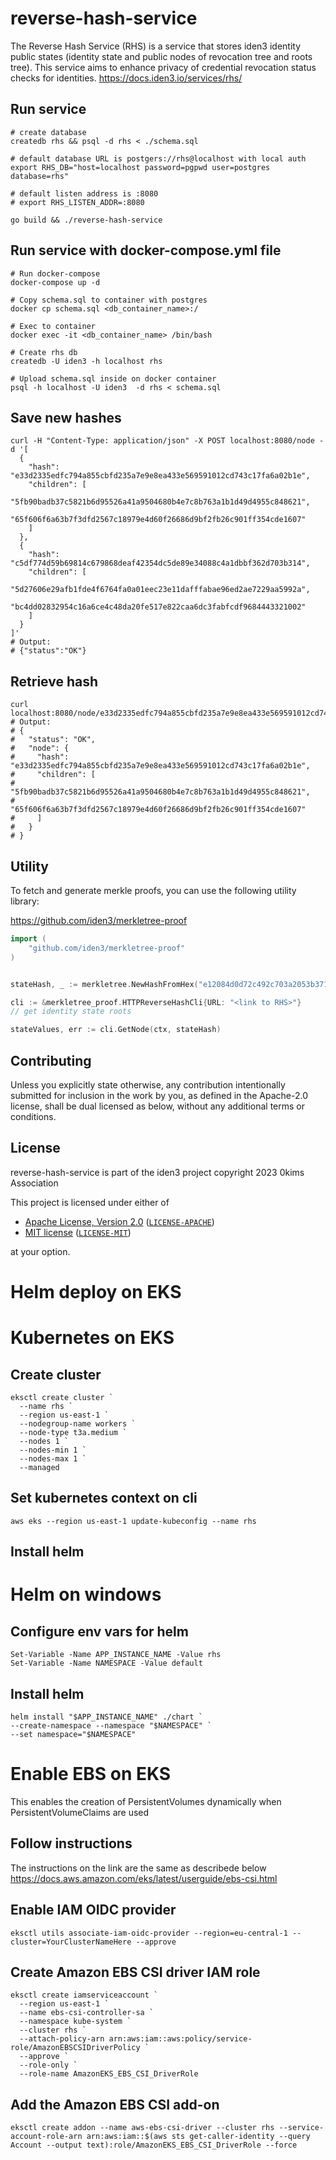 # reverse-hash-service


The Reverse Hash Service (RHS) is a service that stores iden3 identity public states (identity state and public nodes of 
revocation tree and roots tree). 
This service aims to enhance privacy of credential revocation status checks for identities.
https://docs.iden3.io/services/rhs/

## Run service

```console
# create database
createdb rhs && psql -d rhs < ./schema.sql

# default database URL is postgers://rhs@localhost with local auth
export RHS_DB="host=localhost password=pgpwd user=postgres database=rhs"

# default listen address is :8080
# export RHS_LISTEN_ADDR=:8080

go build && ./reverse-hash-service
```

## Run service with docker-compose.yml file

```console
# Run docker-compose
docker-compose up -d

# Copy schema.sql to container with postgres
docker cp schema.sql <db_container_name>:/

# Exec to container
docker exec -it <db_container_name> /bin/bash

# Create rhs db
createdb -U iden3 -h localhost rhs 

# Upload schema.sql inside on docker container
psql -h localhost -U iden3  -d rhs < schema.sql
```

## Save new hashes

```console
curl -H "Content-Type: application/json" -X POST localhost:8080/node -d '[
  {
    "hash": "e33d2335edfc794a855cbfd235a7e9e8ea433e569591012cd743c17fa6a02b1e",
    "children": [
      "5fb90badb37c5821b6d95526a41a9504680b4e7c8b763a1b1d49d4955c848621",
      "65f606f6a63b7f3dfd2567c18979e4d60f26686d9bf2fb26c901ff354cde1607"
    ]
  },
  {
    "hash": "c5df774d59b69814c679868deaf42354dc5de89e34088c4a1dbbf362d703b314",
    "children": [
      "5d27606e29afb1fde4f6764fa0a01eec23e11dafffabae96ed2ae7229aa5992a",
      "bc4dd02832954c16a6ce4c48da20fe517e822caa6dc3fabfcdf9684443321002"
    ]
  }
]'
# Output:
# {"status":"OK"}
```

## Retrieve hash

```console
curl localhost:8080/node/e33d2335edfc794a855cbfd235a7e9e8ea433e569591012cd743c17fa6a02b1e
# Output:
# {
#   "status": "OK",
#   "node": {
#     "hash": "e33d2335edfc794a855cbfd235a7e9e8ea433e569591012cd743c17fa6a02b1e",
#     "children": [
#       "5fb90badb37c5821b6d95526a41a9504680b4e7c8b763a1b1d49d4955c848621",
#       "65f606f6a63b7f3dfd2567c18979e4d60f26686d9bf2fb26c901ff354cde1607"
#     ]
#   }
# }
```

## Utility

To fetch and generate merkle proofs, you can use the following utility library:

https://github.com/iden3/merkletree-proof

```go
import (
    "github.com/iden3/merkletree-proof"
)


stateHash, _ := merkletree.NewHashFromHex("e12084d0d72c492c703a2053b371026bceda40afb9089c325652dfd2e5e11223")

cli := &merkletree_proof.HTTPReverseHashCli{URL: "<link to RHS>"}
// get identity state roots

stateValues, err := cli.GetNode(ctx, stateHash)
```

## Contributing

Unless you explicitly state otherwise, any contribution intentionally submitted
for inclusion in the work by you, as defined in the Apache-2.0 license, shall be
dual licensed as below, without any additional terms or conditions.

## License

reverse-hash-service is part of the iden3 project copyright 2023 0kims Association

This project is licensed under either of

- [Apache License, Version 2.0](https://www.apache.org/licenses/LICENSE-2.0) ([`LICENSE-APACHE`](LICENSE-APACHE))
- [MIT license](https://opensource.org/licenses/MIT) ([`LICENSE-MIT`](LICENSE-MIT))

at your option.


# Helm deploy on EKS
# Kubernetes on EKS
## Create cluster
```
eksctl create cluster `
  --name rhs `
  --region us-east-1 `
  --nodegroup-name workers `
  --node-type t3a.medium `
  --nodes 1 `
  --nodes-min 1 `
  --nodes-max 1 `
  --managed
 ```
 

## Set kubernetes context on cli
```
aws eks --region us-east-1 update-kubeconfig --name rhs
```


## Install helm

# Helm on windows
## Configure env vars for helm
```
Set-Variable -Name APP_INSTANCE_NAME -Value rhs
Set-Variable -Name NAMESPACE -Value default
```

## Install helm
```
helm install "$APP_INSTANCE_NAME" ./chart `
--create-namespace --namespace "$NAMESPACE" `
--set namespace="$NAMESPACE" 
```

# Enable EBS on EKS

This enables the creation of PersistentVolumes dynamically when PersistentVolumeClaims are used

## Follow instructions 

The instructions on the link are the same as describede below
https://docs.aws.amazon.com/eks/latest/userguide/ebs-csi.html


## Enable IAM OIDC provider
```
eksctl utils associate-iam-oidc-provider --region=eu-central-1 --cluster=YourClusterNameHere --approve
```
## Create Amazon EBS CSI driver IAM role
```
eksctl create iamserviceaccount `
  --region us-east-1 `
  --name ebs-csi-controller-sa `
  --namespace kube-system `
  --cluster rhs `
  --attach-policy-arn arn:aws:iam::aws:policy/service-role/AmazonEBSCSIDriverPolicy `
  --approve `
  --role-only `
  --role-name AmazonEKS_EBS_CSI_DriverRole
```

## Add the Amazon EBS CSI add-on
```
eksctl create addon --name aws-ebs-csi-driver --cluster rhs --service-account-role-arn arn:aws:iam::$(aws sts get-caller-identity --query Account --output text):role/AmazonEKS_EBS_CSI_DriverRole --force
```
